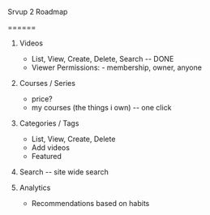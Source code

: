 Srvup 2 Roadmap

======


1. Videos
    - List, View, Create, Delete, Search -- DONE
    - Viewer Permissions:
            - membership, owner, anyone

2. Courses / Series 
    - price? 
    - my courses (the things i own) -- one click


3. Categories / Tags
    - List, View, Create, Delete
    - Add videos
    - Featured

4. Search -- site wide search

5. Analytics
    - Recommendations based on habits


